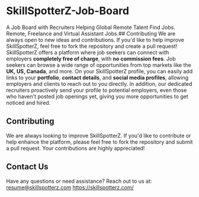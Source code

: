 # SkillSpotterZ-Job-Board
A Job Board with Recruiters Helping Global Remote Talent Find Jobs. Remote, Freelance and Virtual Assistant Jobs.## Contributing
We are always open to new ideas and contributions. If you'd like to help improve SkillSpotterZ, feel free to fork the repository and create a pull request!
SkillSpotterZ offers a platform where job seekers can connect with employers **completely free of charge**, with **no commission fees**. 
Job seekers can browse a wide range of opportunities from top markets like the **UK, US, Canada**, and more.
On your SkillSpotterZ profile, you can easily add links to your **portfolio**, **contact details**, and **social media profiles**, allowing employers and clients to reach out to you directly. 
In addition, our dedicated recruiters proactively send your profile to potential employers, even those who haven't posted job openings yet, giving you more opportunities to get noticed and hired.
## Contributing
We are always looking to improve SkillSpotterZ. If you'd like to contribute or help enhance the platform, please feel free to fork the repository and submit a pull request. Your contributions are highly appreciated!
## Contact Us
Have any questions or need assistance? Reach out to us at: resume@skillspotterz.com 
https://skillspotterz.com/
